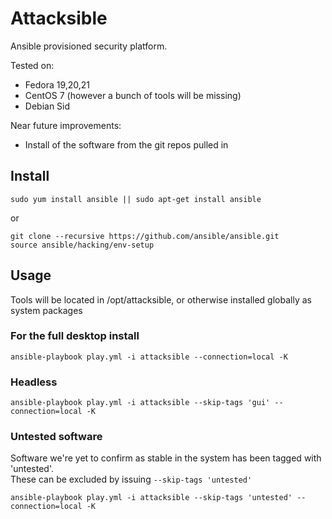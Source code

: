 Attacksible
===========

Ansible provisioned security platform.

Tested on:
* Fedora 19,20,21
* CentOS 7 (however a bunch of tools will be missing)
* Debian Sid

Near future improvements:
* Install of the software from the git repos pulled in

Install
-----

    sudo yum install ansible || sudo apt-get install ansible

or

    git clone --recursive https://github.com/ansible/ansible.git
    source ansible/hacking/env-setup

Usage
-----

Tools will be located in /opt/attacksible, or otherwise installed globally as system packages

### For the full desktop install
    ansible-playbook play.yml -i attacksible --connection=local -K

### Headless
    ansible-playbook play.yml -i attacksible --skip-tags 'gui' --connection=local -K

### Untested software
Software we're yet to confirm as stable in the system has been tagged with 'untested'.  
These can be excluded by issuing `--skip-tags 'untested'`

    ansible-playbook play.yml -i attacksible --skip-tags 'untested' --connection=local -K

